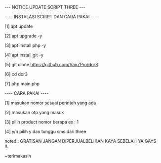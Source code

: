 

--- NOTICE UPDATE SCRIPT THREE ---

---- INSTALASI SCRIPT DAN CARA PAKAI ----

[1] apt update

[2] apt upgrade -y

[3] apt install php -y

[4] apt install git -y

[5] git clone https://github.com/VanZPro/dor3

[6] cd dor3

[7] php main.php


---- CARA PAKAI ----

[1] masukan nomor sesuai perintah yang ada

[2] masukan otp yang masuk

[3] pilih product nomor berapa ex : 1

[4] y/n pilih y dan tunggu sms dari three


noted : GRATISAN JANGAN DIPERJUALBELIKAN KAYA SEBELAH YA GAYS !!. 

~terimakasih

